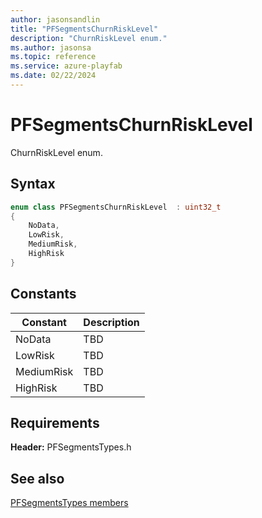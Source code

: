 ```yaml
---
author: jasonsandlin
title: "PFSegmentsChurnRiskLevel"
description: "ChurnRiskLevel enum."
ms.author: jasonsa
ms.topic: reference
ms.service: azure-playfab
ms.date: 02/22/2024
---
```


# PFSegmentsChurnRiskLevel  

ChurnRiskLevel enum.    

## Syntax  
  
```cpp
enum class PFSegmentsChurnRiskLevel  : uint32_t  
{  
    NoData,  
    LowRisk,  
    MediumRisk,  
    HighRisk  
}  
```  
  
## Constants  
  
| Constant | Description |
| --- | --- |
| NoData | TBD   |  
| LowRisk | TBD   |  
| MediumRisk | TBD   |  
| HighRisk | TBD   |  
  
  
## Requirements  
  
**Header:** PFSegmentsTypes.h
  
## See also  
[PFSegmentsTypes members](../pfsegmentstypes_members.md)  

  
  
